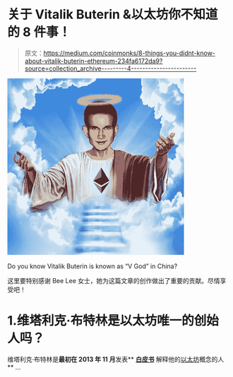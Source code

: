 # 关于 Vitalik Buterin &以太坊你不知道的 8 件事！

> 原文：<https://medium.com/coinmonks/8-things-you-didnt-know-about-vitalik-buterin-ethereum-234fa6172da9?source=collection_archive---------4----------------------->

![](img/0b718e75158e08c46b75aa3d3aefdffc.png)

Do you know Vitalik Buterin is known as “V God” in China?

这里要特别感谢 Bee Lee 女士，她为这篇文章的创作做出了重要的贡献。尽情享受吧！

# 1.维塔利克·布特林是以太坊唯一的创始人吗？

维塔利克·布特林是**最初在 2013 年 11 月**发表** [**白皮书**](https://ethereum.org/en/whitepaper/) 解释他的[以太坊](https://ethereum.org/en/)概念的人** …